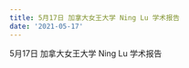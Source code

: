 ```yaml
---
title: 5月17日 加拿大女王大学 Ning Lu 学术报告
date: '2021-05-17'
---
```


5月17日 加拿大女王大学 Ning Lu 学术报告

<!--more-->


